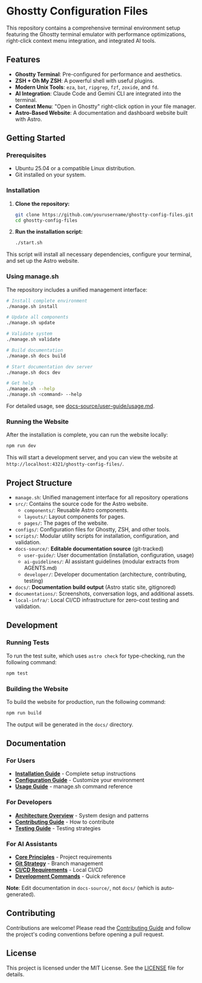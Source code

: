 # Ghostty Configuration Files

This repository contains a comprehensive terminal environment setup featuring the Ghostty terminal emulator with performance optimizations, right-click context menu integration, and integrated AI tools.

## Features

- **Ghostty Terminal**: Pre-configured for performance and aesthetics.
- **ZSH + Oh My ZSH**: A powerful shell with useful plugins.
- **Modern Unix Tools**: `eza`, `bat`, `ripgrep`, `fzf`, `zoxide`, and `fd`.
- **AI Integration**: Claude Code and Gemini CLI are integrated into the terminal.
- **Context Menu**: "Open in Ghostty" right-click option in your file manager.
- **Astro-Based Website**: A documentation and dashboard website built with Astro.

## Getting Started

### Prerequisites

- Ubuntu 25.04 or a compatible Linux distribution.
- Git installed on your system.

### Installation

1.  **Clone the repository:**
    ```bash
    git clone https://github.com/yourusername/ghostty-config-files.git
    cd ghostty-config-files
    ```

2.  **Run the installation script:**
    ```bash
    ./start.sh
    ```

This script will install all necessary dependencies, configure your terminal, and set up the Astro website.

### Using manage.sh

The repository includes a unified management interface:

```bash
# Install complete environment
./manage.sh install

# Update all components
./manage.sh update

# Validate system
./manage.sh validate

# Build documentation
./manage.sh docs build

# Start documentation dev server
./manage.sh docs dev

# Get help
./manage.sh --help
./manage.sh <command> --help
```

For detailed usage, see [docs-source/user-guide/usage.md](docs-source/user-guide/usage.md).

### Running the Website

After the installation is complete, you can run the website locally:

```bash
npm run dev
```

This will start a development server, and you can view the website at `http://localhost:4321/ghostty-config-files/`.

## Project Structure

-   `manage.sh`: Unified management interface for all repository operations
-   `src/`: Contains the source code for the Astro website.
    -   `components/`: Reusable Astro components.
    -   `layouts/`: Layout components for pages.
    -   `pages/`: The pages of the website.
-   `configs/`: Configuration files for Ghostty, ZSH, and other tools.
-   `scripts/`: Modular utility scripts for installation, configuration, and validation.
-   `docs-source/`: **Editable documentation source** (git-tracked)
    -   `user-guide/`: User documentation (installation, configuration, usage)
    -   `ai-guidelines/`: AI assistant guidelines (modular extracts from AGENTS.md)
    -   `developer/`: Developer documentation (architecture, contributing, testing)
-   `docs/`: **Documentation build output** (Astro static site, gitignored)
-   `documentations/`: Screenshots, conversation logs, and additional assets.
-   `local-infra/`: Local CI/CD infrastructure for zero-cost testing and validation.

## Development

### Running Tests

To run the test suite, which uses `astro check` for type-checking, run the following command:

```bash
npm test
```

### Building the Website

To build the website for production, run the following command:

```bash
npm run build
```

The output will be generated in the `docs/` directory.

## Documentation

### For Users
- **[Installation Guide](docs-source/user-guide/installation.md)** - Complete setup instructions
- **[Configuration Guide](docs-source/user-guide/configuration.md)** - Customize your environment
- **[Usage Guide](docs-source/user-guide/usage.md)** - manage.sh command reference

### For Developers
- **[Architecture Overview](docs-source/developer/architecture.md)** - System design and patterns
- **[Contributing Guide](docs-source/developer/contributing.md)** - How to contribute
- **[Testing Guide](docs-source/developer/testing.md)** - Testing strategies

### For AI Assistants
- **[Core Principles](docs-source/ai-guidelines/core-principles.md)** - Project requirements
- **[Git Strategy](docs-source/ai-guidelines/git-strategy.md)** - Branch management
- **[CI/CD Requirements](docs-source/ai-guidelines/ci-cd-requirements.md)** - Local CI/CD
- **[Development Commands](docs-source/ai-guidelines/development-commands.md)** - Quick reference

**Note**: Edit documentation in `docs-source/`, not `docs/` (which is auto-generated).

## Contributing

Contributions are welcome! Please read the [Contributing Guide](docs-source/developer/contributing.md) and follow the project's coding conventions before opening a pull request.

## License

This project is licensed under the MIT License. See the [LICENSE](LICENSE) file for details.
